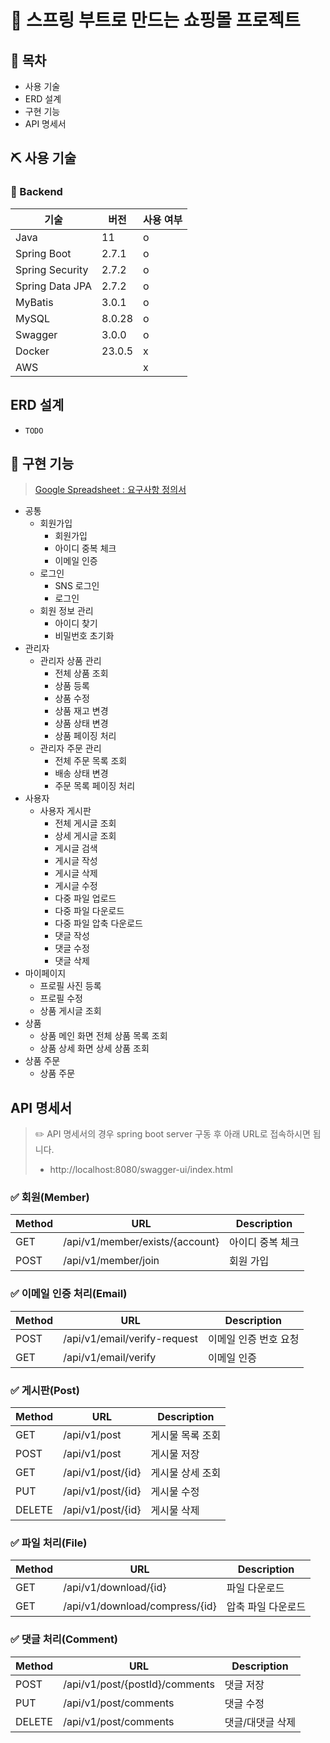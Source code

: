 # 🛒 스프링 부트로 만드는 쇼핑몰 프로젝트

## 📁 목차

- 사용 기술
- ERD 설계
- 구현 기능
- API 명세서

## ⛏ 사용 기술

### 📌 Backend
| 기술              | 버전    | 사용 여부 |
|-----------------|-------|------|
| Java            | 11    | o    |
| Spring Boot     | 2.7.1 | o    |
| Spring Security | 2.7.2 | o    |
| Spring Data JPA | 2.7.2 | o    |
| MyBatis         | 3.0.1 | o    |
| MySQL           | 8.0.28 | o    |
| Swagger         | 3.0.0 | o    |
| Docker          | 23.0.5 | x    |
| AWS             |       | x    |

## ERD 설계

- `TODO`

## 🎢 구현 기능

> [Google Spreadsheet : 요구사항 정의서](https://docs.google.com/spreadsheets/d/1Wppy4RiBwldQL77RcXoLq9OkdGnVFCzIv5TQO75fZl8/edit?usp=sharing) 

- 공통
  - 회원가입
    - 회원가입
    - 아이디 중복 체크
    - 이메일 인증
  - 로그인
    - SNS 로그인
    - 로그인
  - 회원 정보 관리
    - 아이디 찾기
    - 비밀번호 초기화
- 관리자
  - 관리자 상품 관리
    - 전체 상품 조회
    - 상품 등록
    - 상품 수정
    - 상품 재고 변경
    - 상품 상태 변경
    - 상품 페이징 처리
  - 관리자 주문 관리
    - 전체 주문 목록 조회
    - 배송 상태 변경
    - 주문 목록 페이징 처리
- 사용자
  - 사용자 게시판
    - 전체 게시글 조회
    - 상세 게시글 조회
    - 게시글 검색
    - 게시글 작성
    - 게시글 삭제
    - 게시글 수정
    - 다중 파일 업로드
    - 다중 파일 다운로드
    - 다중 파일 압축 다운로드
    - 댓글 작성
    - 댓글 수정
    - 댓글 삭제
- 마이페이지
  - 프로필 사진 등록
  - 프로필 수정
  - 상품 게시글 조회
- 상품
  - 상품 메인 화면 전체 상품 목록 조회
  - 상품 상세 화면 상세 상품 조회
- 상품 주문
  - 상품 주문

## API 명세서

> ✏️ API 명세서의 경우 spring boot server 구동 후 아래 URL로 접속하시면 됩니다.  
> - http://localhost:8080/swagger-ui/index.html

### ✅ 회원(Member)

| Method | URL                            | Description |
|--------|--------------------------------|-------------|
| GET    | /api/v1/member/exists/{account} | 아이디 중복 체크   |
| POST   | /api/v1/member/join            | 회원 가입       |

### ✅ 이메일 인증 처리(Email)

| Method | URL                             | Description |
|-------|------------------------------|--------------|
| POST  | /api/v1/email/verify-request | 이메일 인증 번호 요청 |
| GET   | /api/v1/email/verify         | 이메일 인증       |

### ✅ 게시판(Post)

| Method | URL                            | Description |
|--------|--------------------------------|------------|
| GET    | /api/v1/post                   | 게시물 목록 조회  |
| POST   | /api/v1/post                   | 게시물 저장     |
| GET    | /api/v1/post/{id}              | 게시물 상세 조회  |
| PUT    | /api/v1/post/{id}              | 게시물 수정     |
| DELETE | /api/v1/post/{id}              | 게시물 삭제     |

### ✅ 파일 처리(File)

| Method | URL                             | Description |
|-------|---------------------------------|-------------|
| GET   | /api/v1/download/{id}           | 파일 다운로드     |
| GET   | /api/v1/download/compress/{id}  | 압축 파일 다운로드  |

### ✅ 댓글 처리(Comment)

| Method | URL                            | Description |
|--------|--------------------------------|------------|
| POST   | /api/v1/post/{postId}/comments | 댓글 저장      |
| PUT    | /api/v1/post/comments          | 댓글 수정      |
| DELETE | /api/v1/post/comments          | 댓글/대댓글 삭제  |

